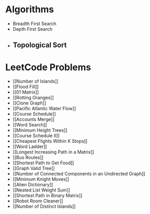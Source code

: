 # Algorithms
- Breadth First Search
- Depth First Search
- Topological Sort
	- 
# LeetCode Problems
- [[Number of Islands]]
- [[Flood Fill]]
- [[01 Matrix]]
- [[Rotting Oranges]]
- [[Clone Graph]]
- [[Pacific Atlantic Water Flow]]
- [[Course Schedule]]
- [[Accounts Merge]]
- [[Word Search]]
- [[Minimum Height Trees]]
- [[Course Schedule II]]
- [[Cheapest Flights Within K Stops]]
- [[Word Ladder]]
- [[Longest Increasing Path in a Matrix]]
- [[Bus Routes]]
- [[Shortest Path to Get Food]]
- [[Graph Valid Tree]]
- [[Number of Connected Components in an Undirected Graph]]
- [[Minimum Knight Moves]]
- [[Alien Dictionary]]
- [[Nested List Weight Sum]]
- [[Shortest Path in Binary Matrix]]
- [[Robot Room Cleaner]]
- [[Number of Distinct Islands]]